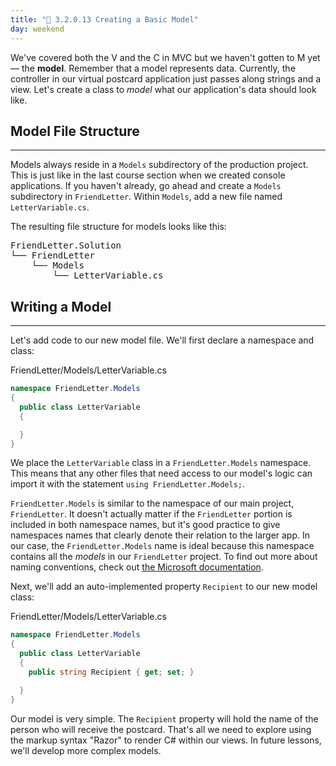 ```yaml
---
title: "📓 3.2.0.13 Creating a Basic Model"
day: weekend
---
```


We've covered both the V and the C in MVC but we haven't gotten to M yet — the **model**. Remember that a model represents data. Currently, the controller in our virtual postcard application just passes along strings and a view. Let's create a class to _model_ what our application's data should look like.

## Model File Structure
---

Models always reside in a `Models` subdirectory of the production project. This is just like in the last course section when we created console applications. If you haven't already, go ahead and create a `Models` subdirectory in `FriendLetter`. Within `Models`, add a new file named `LetterVariable.cs`.

The resulting file structure for models looks like this:

<pre>
FriendLetter.Solution
└── FriendLetter
    └── Models
        └── LetterVariable.cs
</pre>

## Writing a Model
---

Let's add code to our new model file. We'll first declare a namespace and class:

<div class="filename">FriendLetter/Models/LetterVariable.cs</div>

```csharp
namespace FriendLetter.Models
{
  public class LetterVariable
  {

  }
}
```

We place the `LetterVariable` class in a `FriendLetter.Models` namespace. This means that any other files that need access to our model's logic can import it with the statement `using FriendLetter.Models;`.

`FriendLetter.Models` is similar to the namespace of our main project, `FriendLetter`. It doesn't actually matter if the `FriendLetter` portion is included in both namespace names, but it's good practice to give namespaces names that clearly denote their relation to the larger app. In our case, the `FriendLetter.Models` name is ideal because this namespace contains all the _models_ in our `FriendLetter` project. To find out more about naming conventions, check out [the Microsoft documentation](https://learn.microsoft.com/en-us/dotnet/standard/design-guidelines/names-of-namespaces?redirectedfrom=MSDN).

Next, we'll add an auto-implemented property `Recipient` to our new model class:

<div class="filename">FriendLetter/Models/LetterVariable.cs</div>

```csharp
namespace FriendLetter.Models
{
  public class LetterVariable
  {
    public string Recipient { get; set; }

  }
}
```

Our model is very simple. The `Recipient` property will hold the name of the person who will receive the postcard. That's all we need to explore using the markup syntax "Razor" to render C# within our views. In future lessons, we'll develop more complex models.
